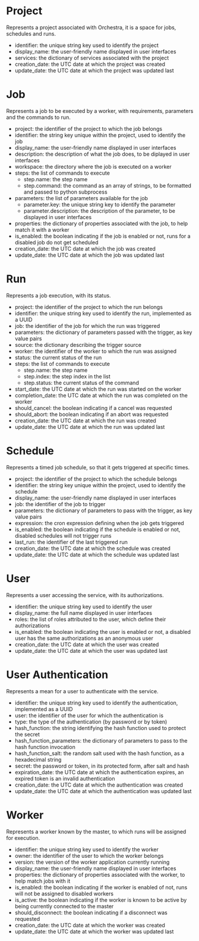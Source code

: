 # Project

Represents a project associated with Orchestra, it is a space for jobs, schedules and runs.

* identifier: the unique string key used to identify the project
* display_name: the user-friendly name displayed in user interfaces
* services: the dictionary of services associated with the project
* creation_date: the UTC date at which the project was created
* update_date: the UTC date at which the project was updated last


# Job

Represents a job to be executed by a worker, with requirements, parameters and the commands to run.

* project: the identifier of the project to which the job belongs
* identifier: the string key unique within the project, used to identify the job
* display_name: the user-friendly name displayed in user interfaces
* description: the description of what the job does, to be diplayed in user interfaces
* workspace: the directory where the job is executed on a worker
* steps: the list of commands to execute
	* step.name: the step name
	* step.command: the command as an array of strings, to be formatted and passed to python subprocess
* parameters: the list of parameters available for the job
	* parameter.key: the unique string key to identify the parameter
	* parameter.description: the description of the parameter, to be displayed in user interfaces
* properties: the dictionary of properties associated with the job, to help match it with a worker
* is_enabled: the boolean indicating if the job is enabled or not, runs for a disabled job do not get scheduled
* creation_date: the UTC date at which the job was created
* update_date: the UTC date at which the job was updated last


# Run

Represents a job execution, with its status.

* project: the identifier of the project to which the run belongs
* identifier: the unique string key used to identify the run, implemented as a UUID
* job: the identifier of the job for which the run was triggered
* parameters: the dictionary of parameters passed with the trigger, as key value pairs
* source: the dictionary describing the trigger source
* worker: the identifier of the worker to which the run was assigned
* status: the current status of the run
* steps: the list of commands to execute
	* step.name: the step name
	* step.index: the step index in the list
	* step.status: the current status of the command
* start_date: the UTC date at which the run was started on the worker
* completion_date: the UTC date at which the run was completed on the worker
* should_cancel: the boolean indicating if a cancel was requested
* should_abort: the boolean indicating if an abort was requested
* creation_date: the UTC date at which the run was created
* update_date: the UTC date at which the run was updated last


# Schedule

Represents a timed job schedule, so that it gets triggered at specific times.

* project: the identifier of the project to which the schedule belongs
* identifier: the string key unique within the project, used to identify the schedule
* display_name: the user-friendly name displayed in user interfaces
* job: the identifier of the job to trigger
* parameters: the dictionary of parameters to pass with the trigger, as key value pairs
* expression: the cron expression defining when the job gets triggered
* is_enabled: the boolean indicating if the schedule is enabled or not, disabled schedules will not trigger runs
* last_run: the identifier of the last triggered run
* creation_date: the UTC date at which the schedule was created
* update_date: the UTC date at which the schedule was updated last


# User

Represents a user accessing the service, with its authorizations.

* identifier: the unique string key used to identify the user
* display_name: the full name displayed in user interfaces
* roles: the list of roles attributed to the user, which define their authorizations
* is_enabled: the boolean indicating the user is enabled or not, a disabled user has the same authorizations as an anonymous user
* creation_date: the UTC date at which the user was created
* update_date: the UTC date at which the user was updated last


# User Authentication

Represents a mean for a user to authenticate with the service.

* identifier: the unique string key used to identify the authentication, implemented as a UUID
* user: the identifier of the user for which the authentication is
* type: the type of the authentication (by password or by token)
* hash_function: the string identifying the hash function used to protect the secret
* hash_function_parameters: the dictionary of parameters to pass to the hash function invocation
* hash_function_salt: the random salt used with the hash function, as a hexadecimal string
* secret: the password or token, in its protected form, after salt and hash
* expiration_date: the UTC date at which the authentication expires, an expired token is an invalid authentication
* creation_date: the UTC date at which the authentication was created
* update_date: the UTC date at which the authentication was updated last


# Worker

Represents a worker known by the master, to which runs will be assigned for execution.

* identifier: the unique string key used to identify the worker
* owner: the identifier of the user to which the worker belongs
* version: the version of the worker application currently running
* display_name: the user-friendly name displayed in user interfaces
* properties: the dictionary of properties associated with the worker, to help match jobs with it
* is_enabled: the boolean indicating if the worker is enabled of not, runs will not be assigned to disabled workers
* is_active: the boolean indicating if the worker is known to be active by being currently connected to the master
* should_disconnect: the boolean indicating if a disconnect was requested
* creation_date: the UTC date at which the worker was created
* update_date: the UTC date at which the worker was updated last
